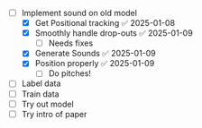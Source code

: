 - [ ] Implement sound on old model
	- [x] Get Positional tracking ✅ 2025-01-08
	- [x] Smoothly handle drop-outs ✅ 2025-01-09
		- [ ] Needs fixes
	- [x] Generate Sounds ✅ 2025-01-09
	- [x] Position properly ✅ 2025-01-09
		- [ ] Do pitches!
- [ ] Label data
- [ ] Train data
- [ ] Try out model
- [ ] Try intro of paper